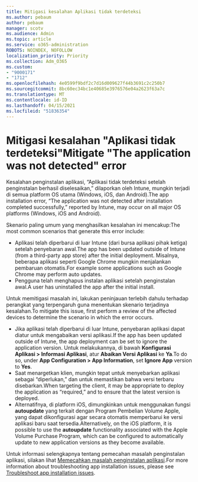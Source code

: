 ```yaml
---
title: Mitigasi kesalahan Aplikasi tidak terdeteksi
ms.author: pebaum
author: pebaum
manager: scotv
ms.audience: Admin
ms.topic: article
ms.service: o365-administration
ROBOTS: NOINDEX, NOFOLLOW
localization_priority: Priority
ms.collection: Adm_O365
ms.custom:
- "9000171"
- "1712"
ms.openlocfilehash: 4e0599f9bdf2c7d16d009627f44b3691c2c250b7
ms.sourcegitcommit: 8bc60ec34bc1e40685e3976576e04a2623f63a7c
ms.translationtype: MT
ms.contentlocale: id-ID
ms.lasthandoff: 04/15/2021
ms.locfileid: "51836354"
---
```

# <a name="mitigate-the-application-was-not-detected-error"></a><span data-ttu-id="2c7e5-102">Mitigasi kesalahan "Aplikasi tidak terdeteksi"</span><span class="sxs-lookup"><span data-stu-id="2c7e5-102">Mitigate "The application was not detected" error</span></span>

<span data-ttu-id="2c7e5-103">Kesalahan penginstalan aplikasi, “Aplikasi tidak terdeteksi setelah penginstalan berhasil diselesaikan,” dilaporkan oleh Intune, mungkin terjadi di semua platform OS utama (Windows, iOS, dan Android).</span><span class="sxs-lookup"><span data-stu-id="2c7e5-103">The app installation error, “The application was not detected after installation completed successfully,” reported by Intune, may occur on all major OS platforms (Windows, iOS and Android).</span></span>

<span data-ttu-id="2c7e5-104">Skenario paling umum yang menghasilkan kesalahan ini mencakup:</span><span class="sxs-lookup"><span data-stu-id="2c7e5-104">The most common scenarios that generate this error include:</span></span>

- <span data-ttu-id="2c7e5-105">Aplikasi telah diperbarui di luar Intune (dari bursa aplikasi pihak ketiga) setelah penyebaran awal.</span><span class="sxs-lookup"><span data-stu-id="2c7e5-105">The app has been updated outside of Intune (from a third-party app store) after the initial deployment.</span></span> <span data-ttu-id="2c7e5-106">Misalnya, beberapa aplikasi seperti Google Chrome mungkin menjalankan pembaruan otomatis.</span><span class="sxs-lookup"><span data-stu-id="2c7e5-106">For example some applications such as Google Chrome may perform auto updates.</span></span>
- <span data-ttu-id="2c7e5-107">Pengguna telah menghapus instalan aplikasi setelah penginstalan awal.</span><span class="sxs-lookup"><span data-stu-id="2c7e5-107">A user has uninstalled the app after the initial install.</span></span>

<span data-ttu-id="2c7e5-108">Untuk memitigasi masalah ini, lakukan peninjauan terlebih dahulu terhadap perangkat yang terpengaruh guna menentukan skenario terjadinya kesalahan.</span><span class="sxs-lookup"><span data-stu-id="2c7e5-108">To mitigate this issue, first perform a review of the affected devices to determine the scenario in which the error occurs.</span></span>

- <span data-ttu-id="2c7e5-109">Jika aplikasi telah diperbarui di luar Intune, penyebaran aplikasi dapat diatur untuk mengabaikan versi aplikasi.</span><span class="sxs-lookup"><span data-stu-id="2c7e5-109">If the app has been updated outside of Intune, the app deployment can be set to ignore the application version.</span></span> <span data-ttu-id="2c7e5-110">Untuk melakukannya, di bawah **Konfigurasi Aplikasi > Informasi Aplikasi**, atur **Abaikan Versi Aplikasi** ke **Ya**.</span><span class="sxs-lookup"><span data-stu-id="2c7e5-110">To do so, under **App Configuration > App Information**, set **Ignore App** version to **Yes**.</span></span>
- <span data-ttu-id="2c7e5-111">Saat menargetkan klien, mungkin tepat untuk menyebarkan aplikasi sebagai “diperlukan,” dan untuk memastikan bahwa versi terbaru disebarkan.</span><span class="sxs-lookup"><span data-stu-id="2c7e5-111">When targeting the client, it may be appropriate to deploy the application as “required,” and to ensure that the latest version is deployed.</span></span>
- <span data-ttu-id="2c7e5-112">Alternatifnya, di platform iOS, dimungkinkan untuk menggunakan fungsi **autoupdate** yang terkait dengan Program Pembelian Volume Apple, yang dapat dikonfigurasi agar secara otomatis memperbarui ke versi aplikasi baru saat tersedia.</span><span class="sxs-lookup"><span data-stu-id="2c7e5-112">Alternatively, on the iOS platform, it is possible to use the **autoupdate** functionality associated with the Apple Volume Purchase Program, which can be configured to automatically update to new application versions as they become available.</span></span>

<span data-ttu-id="2c7e5-113">Untuk informasi selengkapnya tentang pemecahan masalah penginstalan aplikasi, silakan lihat [Memecahkan masalah penginstalan aplikasi](https://docs.microsoft.com/intune/troubleshoot-app-install).</span><span class="sxs-lookup"><span data-stu-id="2c7e5-113">For more information about troubleshooting app installation issues, please see [Troubleshoot app installation issues](https://docs.microsoft.com/intune/troubleshoot-app-install).</span></span>
